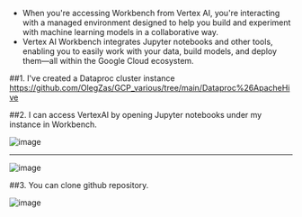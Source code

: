 - When you're accessing Workbench from Vertex AI, you're interacting with a managed environment designed to help you build and experiment with machine learning models in a collaborative way.
- Vertex AI Workbench integrates Jupyter notebooks and other tools, enabling you to easily work with your data, build models, and deploy them—all within the Google Cloud ecosystem.

##1. I've created a Dataproc cluster instance https://github.com/OlegZas/GCP_various/tree/main/Dataproc%26ApacheHive 

##2. I can access VertexAI by opening Jupyter notebooks under my instance in Workbench.

![image](https://github.com/user-attachments/assets/9695a864-95ac-46ea-8275-866a15d6cdb6)

---

![image](https://github.com/user-attachments/assets/65ac4101-9f58-4319-afcb-4ca47d4cf8ea)


##3. You can clone github repository.

   ![image](https://github.com/user-attachments/assets/580ad0d2-ee65-4460-8f9d-41bf12e46cc2)
